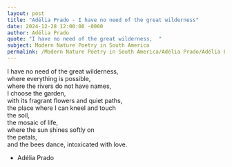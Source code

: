 ```yaml
---
layout: post
title: "Adélia Prado - I have no need of the great wilderness"
date: 2024-12-28 12:00:00 -0000
author: Adélia Prado
quote: "I have no need of the great wilderness,  "
subject: Modern Nature Poetry in South America
permalink: /Modern Nature Poetry in South America/Adélia Prado/Adélia Prado - I have no need of the great wilderness
---
```


I have no need of the great wilderness,  
where everything is possible,  
where the rivers do not have names,  
I choose the garden,  
with its fragrant flowers and quiet paths,  
the place where I can kneel and touch  
the soil,  
the mosaic of life,  
where the sun shines softly on  
the petals,  
and the bees dance, intoxicated with love.

- Adélia Prado
